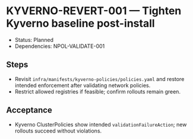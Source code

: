 # KYVERNO-REVERT-001 — Tighten Kyverno baseline post-install

- Status: Planned
- Dependencies: NPOL-VALIDATE-001

## Steps

- Revisit `infra/manifests/kyverno-policies/policies.yaml` and restore intended enforcement after validating network policies.
- Restrict allowed registries if feasible; confirm rollouts remain green.

## Acceptance

- Kyverno ClusterPolicies show intended `validationFailureAction`; new rollouts succeed without violations.
